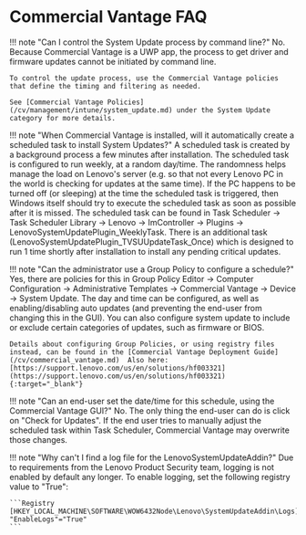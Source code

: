 # Commercial Vantage FAQ

!!! note "Can I control the System Update process by command line?"
	No.  Because Commercial Vantage is a UWP app, the process to get driver and firmware updates cannot be initiated by command line.

	To control the update process, use the Commercial Vantage policies that define the timing and filtering as needed.  

	See [Commercial Vantage Policies](/cv/management/intune/system_update.md) under the System Update category for more details.

!!! note "When Commercial Vantage is installed, will it automatically create a scheduled task to install System Updates?"
	A scheduled task is created by a background process a few minutes after installation.  The scheduled task is configured to run weekly, at a random day/time.  The randomness helps manage the load on Lenovo's server (e.g. so that not every Lenovo PC in the world is checking for updates at the same time).  If the PC happens to be turned off (or sleeping) at the time the scheduled task is triggered, then Windows itself should try to execute the scheduled task as soon as possible after it is missed.  The scheduled task can be found in Task Scheduler -> Task Scheduler Library -> Lenovo -> ImController -> Plugins -> LenovoSystemUpdatePlugin_WeeklyTask.  There is an additional task (LenovoSystemUpdatePlugin_TVSUUpdateTask_Once) which is designed to run 1 time shortly after installation to install any pending critical updates. 
	</details>

!!! note "Can the administrator use a Group Policy to configure a schedule?"
	Yes, there are policies for this in Group Policy Editor -> Computer Configuration -> Administrative Templates -> Commercial Vantage -> Device -> System Update.  The day and time can be configured, as well as enabling/disabling auto updates (and preventing the end-user from changing this in the GUI).  You can also configure system update to include or exclude certain categories of updates, such as firmware or BIOS.  

	Details about configuring Group Policies, or using registry files instead, can be found in the [Commercial Vantage Deployment Guide](/cv/commercial_vantage.md)  Also here:  [https://support.lenovo.com/us/en/solutions/hf003321](https://support.lenovo.com/us/en/solutions/hf003321){:target="_blank"} 
	

!!! note "Can an end-user set the date/time for this schedule, using the Commercial Vantage GUI?"
	No.  The only thing the end-user can do is click on "Check for Updates".  If the end user tries to manually adjust the scheduled task within Task Scheduler, Commercial Vantage may overwrite those changes.
	

!!! note "Why can't I find a log file for the LenovoSystemUpdateAddin?"
	Due to requirements from the Lenovo Product Security team, logging is not enabled by default any longer.  To enable logging, set the following registry value to "True":

	```Registry
	[HKEY_LOCAL_MACHINE\SOFTWARE\WOW6432Node\Lenovo\SystemUpdateAddin\Logs]
	"EnableLogs"="True"
	```


